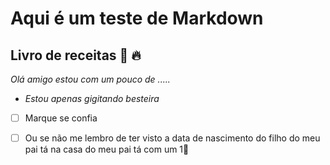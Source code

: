 # Aqui é um teste de Markdown

## Livro de receitas 🍪 🔥 

_Olá amigo estou com um pouco de ....._

- *Estou apenas gigitando besteira*
- [ ] Marque se confia
- [ ] Ou se não me lembro de ter visto a data de nascimento do filho do meu pai tá na casa do meu pai tá com um 1⃣ 



